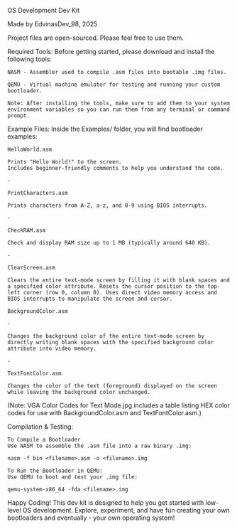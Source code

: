 OS Development Dev Kit

Made by EdvinasDev_98, 2025

Project files are open-sourced. Please feel free to use them.

Required Tools:
    Before getting started, please download and install the following tools:

    NASM - Assembler used to compile .asm files into bootable .img files.

    QEMU - Virtual machine emulator for testing and running your custom bootloader.

    Note: After installing the tools, make sure to add them to your system environment variables so you can run them from any terminal or command prompt.

Example Files:
    Inside the Examples/ folder, you will find bootloader examples:

    HelloWorld.asm
    
    Prints "Hello World!" to the screen.
    Includes beginner-friendly comments to help you understand the code.

    -

    PrintCharacters.asm
    
    Prints characters from A-Z, a-z, and 0-9 using BIOS interrupts.

    -

    CheckRAM.asm
    
    Check and display RAM size up to 1 MB (typically around 640 KB).

    -

    ClearScreen.asm

    Clears the entire text-mode screen by filling it with blank spaces and a specified color attribute. Resets the cursor position to the top-left corner (row 0, column 0). Uses direct video memory access and BIOS interrupts to manipulate the screen and cursor.

    BackgroundColor.asm

    -

    Changes the background color of the entire text-mode screen by directly writing blank spaces with the specified background color attribute into video memory.

    -

    TextFontColor.asm

    Changes the color of the text (foreground) displayed on the screen while leaving the background color unchanged.

(Note: VGA Color Codes for Text Mode.jpg includes a table listing HEX color codes for use with BackgroundColor.asm and TextFontColor.asm.)

Compilation & Testing:

    To Compile a Bootloader
    Use NASM to assemble the .asm file into a raw binary .img:
    
    nasm -f bin <filename>.asm -o <filename>.img

    To Run the Bootloader in QEMU:
    Use QEMU to boot and test your .img file:
    
    qemu-system-x86_64 -fda <filename>.img

Happy Coding!
This dev kit is designed to help you get started with low-level OS development. Explore, experiment, and have fun creating your own bootloaders and eventually - your own operating system!







